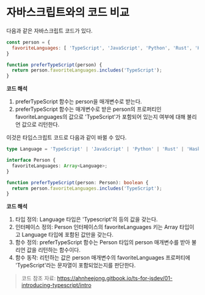 # 자바스크립트와의 코드 비교

다음과 같은 자바스크립트 코드가 있다.

```javascript
const person = {
  favoriteLanguages: [ 'TypeScript', 'JavaScript', 'Python', 'Rust', 'Haskell' ]
}

function preferTypeScript(person) {
  return person.favoriteLanguages.includes('TypeScript');
}
```

**코드 해석**

1. preferTypeScript 함수는 person을 매개변수로 받는다.
2. preferTypeScript 함수는 매개변수로 받은 person의 프로퍼티인 favoriteLanguages의 값으로 'TypeScript'가 포함되어 있는지 여부에 대해 불리언 값으로 리턴한다.



이것은 타입스크립트 코드로 다음과 같이 바뀔 수 있다.

```typescript
type Language = 'TypeScript' | 'JavaScript' | 'Python' | 'Rust' | 'Haskell';

interface Person {
  favoriteLanguages: Array<Language>;
}

function preferTypeScript(person: Person): boolean {
  return person.favoriteLanguages.includes('TypeScript');
}
```

**코드 해석**

1. 타입 정의: Language 타입은 'Typescript'의 등의 값을 갖는다.
2. 인터페이스 정의: Person 인터페이스의 favoriteLanguages 키는 Array 타입이고 Language 타입에 포함된 값만을 갖는다.
3. 함수 정의: preferTypeScript 함수는 Person 타입의 person 매개변수를 받아 불리언 값을 리턴하는 함수이다.
4. 함수 동작: 리턴하는 값은 person 매개변수의 favoriteLanguages 프로퍼티에 'TypeScript'라는 문자열이 포함되었는지를 판단한다.



> 코드 참조 자료: https://ahnheejong.gitbook.io/ts-for-jsdev/01-introducing-typescript/intro